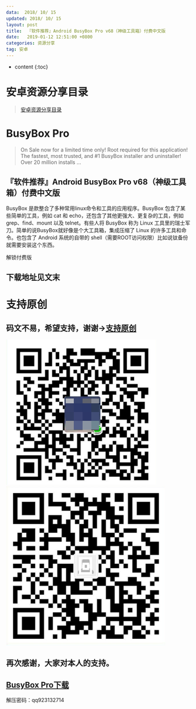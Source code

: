 ```yaml
---
data:  2018/ 10/ 15
updated: 2018/ 10/ 15
layout: post
title:  『软件推荐』Android BusyBox Pro v68（神级工具箱）付费中文版
date:   2019-01-12 12:51:00 +0800
categories: 资源分享
tag: 安卓
---
```



* content
{:toc}

# 安卓资源分享目录 

> [安卓资源分享目录](https://blog.csdn.net/qq923132714/article/details/83059823 "安卓资源分享目录")

# BusyBox Pro

> On Sale now for a limited time only! Root required for this application! The fastest, most trusted, and #1 BusyBox installer and uninstaller! Over 20 million installs ...


## 『软件推荐』Android BusyBox Pro v68（神级工具箱）付费中文版

BusyBox 是款整合了多种常用linux命令和工具的应用程序。BusyBox 包含了某些简单的工具，例如 cat 和 echo，还包含了其他更强大、更复杂的工具，例如 grep、find、mount 以及 telnet。有些人将 BusyBox 称为 Linux 工具里的瑞士军刀。简单的说BusyBox就好像是个大工具箱，集成压缩了 Linux 的许多工具和命令。也包含了 Android 系统的自带的 shell（需要ROOT访问权限）比如说钛备份就需要安装这个东西。


解锁付费版



## 下载地址见文末

# 支持原创
## 码文不易，希望支持，谢谢->**[支持原创](http://blog.csdn.net/qq923132714/article/details/79399145)**
![微信支付](https://raw.githubusercontent.com/923132714/my_picture/master/blog/support/weixin.png)![微信支付](https://raw.githubusercontent.com/923132714/my_picture/master/blog/support/支付宝.png)
## 再次感谢，大家对本人的支持。



## [BusyBox Pro下载](http://u16848854.ctfile.net/fs/16848854-314896963 "BusyBox Pro下载")

解压密码：qq923132714
